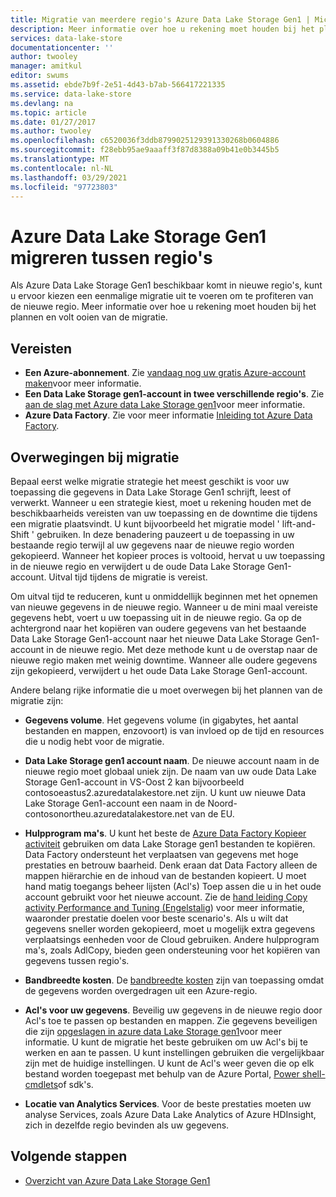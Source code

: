 ```yaml
---
title: Migratie van meerdere regio's Azure Data Lake Storage Gen1 | Microsoft Docs
description: Meer informatie over hoe u rekening moet houden bij het plannen en volt ooien van een migratie naar Azure Data Lake Storage Gen1 wanneer deze beschikbaar wordt in nieuwe regio's.
services: data-lake-store
documentationcenter: ''
author: twooley
manager: amitkul
editor: swums
ms.assetid: ebde7b9f-2e51-4d43-b7ab-566417221335
ms.service: data-lake-store
ms.devlang: na
ms.topic: article
ms.date: 01/27/2017
ms.author: twooley
ms.openlocfilehash: c6520036f3ddb8799025129391330268b0604886
ms.sourcegitcommit: f28ebb95ae9aaaff3f87d8388a09b41e0b3445b5
ms.translationtype: MT
ms.contentlocale: nl-NL
ms.lasthandoff: 03/29/2021
ms.locfileid: "97723803"
---
```

# <a name="migrate-azure-data-lake-storage-gen1-across-regions"></a>Azure Data Lake Storage Gen1 migreren tussen regio's

Als Azure Data Lake Storage Gen1 beschikbaar komt in nieuwe regio's, kunt u ervoor kiezen een eenmalige migratie uit te voeren om te profiteren van de nieuwe regio. Meer informatie over hoe u rekening moet houden bij het plannen en volt ooien van de migratie.

## <a name="prerequisites"></a>Vereisten

* **Een Azure-abonnement**. Zie [vandaag nog uw gratis Azure-account maken](https://azure.microsoft.com/pricing/free-trial/)voor meer informatie.
* **Een Data Lake Storage gen1-account in twee verschillende regio's**. Zie [aan de slag met Azure data Lake Storage gen1](data-lake-store-get-started-portal.md)voor meer informatie.
* **Azure Data Factory**. Zie voor meer informatie [Inleiding tot Azure Data Factory](../data-factory/introduction.md).


## <a name="migration-considerations"></a>Overwegingen bij migratie

Bepaal eerst welke migratie strategie het meest geschikt is voor uw toepassing die gegevens in Data Lake Storage Gen1 schrijft, leest of verwerkt. Wanneer u een strategie kiest, moet u rekening houden met de beschikbaarheids vereisten van uw toepassing en de downtime die tijdens een migratie plaatsvindt. U kunt bijvoorbeeld het migratie model ' lift-and-Shift ' gebruiken. In deze benadering pauzeert u de toepassing in uw bestaande regio terwijl al uw gegevens naar de nieuwe regio worden gekopieerd. Wanneer het kopieer proces is voltooid, hervat u uw toepassing in de nieuwe regio en verwijdert u de oude Data Lake Storage Gen1-account. Uitval tijd tijdens de migratie is vereist.

Om uitval tijd te reduceren, kunt u onmiddellijk beginnen met het opnemen van nieuwe gegevens in de nieuwe regio. Wanneer u de mini maal vereiste gegevens hebt, voert u uw toepassing uit in de nieuwe regio. Ga op de achtergrond naar het kopiëren van oudere gegevens van het bestaande Data Lake Storage Gen1-account naar het nieuwe Data Lake Storage Gen1-account in de nieuwe regio. Met deze methode kunt u de overstap naar de nieuwe regio maken met weinig downtime. Wanneer alle oudere gegevens zijn gekopieerd, verwijdert u het oude Data Lake Storage Gen1-account.

Andere belang rijke informatie die u moet overwegen bij het plannen van de migratie zijn:

* **Gegevens volume**. Het gegevens volume (in gigabytes, het aantal bestanden en mappen, enzovoort) is van invloed op de tijd en resources die u nodig hebt voor de migratie.

* **Data Lake Storage gen1 account naam**. De nieuwe account naam in de nieuwe regio moet globaal uniek zijn. De naam van uw oude Data Lake Storage Gen1-account in VS-Oost 2 kan bijvoorbeeld contosoeastus2.azuredatalakestore.net zijn. U kunt uw nieuwe Data Lake Storage Gen1-account een naam in de Noord-contosonortheu.azuredatalakestore.net van de EU.

* **Hulpprogram ma's**. U kunt het beste de [Azure Data Factory Kopieer activiteit](../data-factory/connector-azure-data-lake-store.md) gebruiken om data Lake Storage gen1 bestanden te kopiëren. Data Factory ondersteunt het verplaatsen van gegevens met hoge prestaties en betrouw baarheid. Denk eraan dat Data Factory alleen de mappen hiërarchie en de inhoud van de bestanden kopieert. U moet hand matig toegangs beheer lijsten (Acl's) Toep assen die u in het oude account gebruikt voor het nieuwe account. Zie de [hand leiding Copy activity Performance and Tuning (Engelstalig](../data-factory/copy-activity-performance.md)) voor meer informatie, waaronder prestatie doelen voor beste scenario's. Als u wilt dat gegevens sneller worden gekopieerd, moet u mogelijk extra gegevens verplaatsings eenheden voor de Cloud gebruiken. Andere hulpprogram ma's, zoals AdlCopy, bieden geen ondersteuning voor het kopiëren van gegevens tussen regio's.  

* **Bandbreedte kosten**. De [bandbreedte kosten](https://azure.microsoft.com/pricing/details/bandwidth/) zijn van toepassing omdat de gegevens worden overgedragen uit een Azure-regio.

* **Acl's voor uw gegevens**. Beveilig uw gegevens in de nieuwe regio door Acl's toe te passen op bestanden en mappen. Zie gegevens beveiligen die zijn [opgeslagen in azure data Lake Storage gen1](data-lake-store-secure-data.md)voor meer informatie. U kunt de migratie het beste gebruiken om uw Acl's bij te werken en aan te passen. U kunt instellingen gebruiken die vergelijkbaar zijn met de huidige instellingen. U kunt de Acl's weer geven die op elk bestand worden toegepast met behulp van de Azure Portal, [Power shell-cmdlets](/powershell/module/az.datalakestore/get-azdatalakestoreitempermission)of sdk's.  

* **Locatie van Analytics Services**. Voor de beste prestaties moeten uw analyse Services, zoals Azure Data Lake Analytics of Azure HDInsight, zich in dezelfde regio bevinden als uw gegevens.  

## <a name="next-steps"></a>Volgende stappen
* [Overzicht van Azure Data Lake Storage Gen1](data-lake-store-overview.md)
